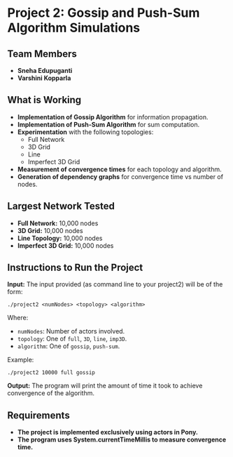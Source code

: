 
# **Project 2: Gossip and Push-Sum Algorithm Simulations**

## **Team Members**
- **Sneha Edupuganti**
- **Varshini Kopparla**

## **What is Working**
- **Implementation of Gossip Algorithm** for information propagation.
- **Implementation of Push-Sum Algorithm** for sum computation.
- **Experimentation** with the following topologies:
  - Full Network
  - 3D Grid
  - Line
  - Imperfect 3D Grid
- **Measurement of convergence times** for each topology and algorithm.
- **Generation of dependency graphs** for convergence time vs number of nodes.

## **Largest Network Tested**
- **Full Network:** 10,000 nodes
- **3D Grid:** 10,000 nodes
- **Line Topology:** 10,000 nodes
- **Imperfect 3D Grid:** 10,000 nodes

## **Instructions to Run the Project**
**Input:** The input provided (as command line to your project2) will be of the form:
```
./project2 <numNodes> <topology> <algorithm>
```
Where:
- `numNodes`: Number of actors involved.
- `topology`: One of `full`, `3D`, `line`, `imp3D`.
- `algorithm`: One of `gossip`, `push-sum`.

Example:
```
./project2 10000 full gossip
```

**Output:** The program will print the amount of time it took to achieve convergence of the algorithm.

## **Requirements**
- **The project is implemented exclusively using actors in Pony.**
- **The program uses System.currentTimeMillis to measure convergence time.**
